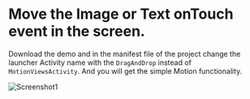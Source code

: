 Move the Image or Text onTouch event in the screen.
=======

Download the demo and in the manifest file of the project change the launcher Activity name with the `DragAndDrop` instead of `MotionViewsActivity`. And you will get the simple Motion functionality.

![Screenshot1](http://2.bp.blogspot.com/-JPHDqQpxpAc/UoHAmULdGfI/AAAAAAAAAJk/xvhMfzYTiuY/s1600/2.png)

